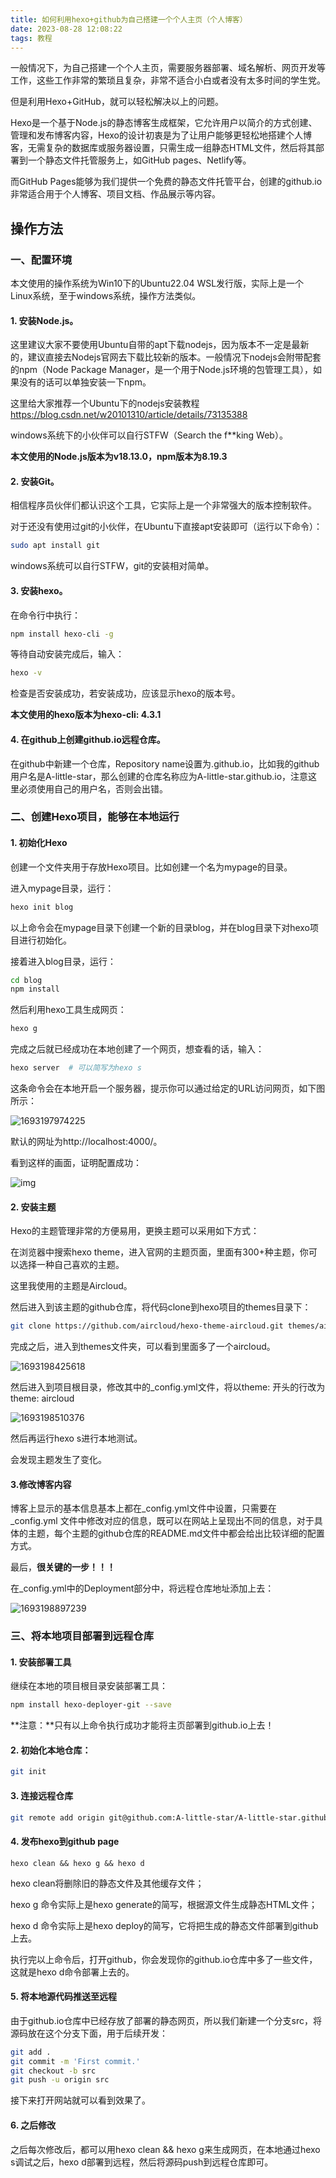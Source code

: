 ```yaml
---
title: 如何利用hexo+github为自己搭建一个个人主页（个人博客）
date: 2023-08-28 12:08:22
tags: 教程
---
```


一般情况下，为自己搭建一个个人主页，需要服务器部署、域名解析、网页开发等工作，这些工作非常的繁琐且复杂，非常不适合小白或者没有太多时间的学生党。

但是利用Hexo+GitHub，就可以轻松解决以上的问题。

Hexo是一个基于Node.js的静态博客生成框架，它允许用户以简介的方式创建、管理和发布博客内容，Hexo的设计初衷是为了让用户能够更轻松地搭建个人博客，无需复杂的数据库或服务器设置，只需生成一组静态HTML文件，然后将其部署到一个静态文件托管服务上，如GitHub pages、Netlify等。

而GitHub Pages能够为我们提供一个免费的静态文件托管平台，创建的github.io非常适合用于个人博客、项目文档、作品展示等内容。



## 操作方法

### 一、配置环境

本文使用的操作系统为Win10下的Ubuntu22.04 WSL发行版，实际上是一个Linux系统，至于windows系统，操作方法类似。

#### 1. 安装Node.js。

这里建议大家不要使用Ubuntu自带的apt下载nodejs，因为版本不一定是最新的，建议直接去Nodejs官网去下载比较新的版本。一般情况下nodejs会附带配套的npm（Node Package Manager，是一个用于Node.js环境的包管理工具），如果没有的话可以单独安装一下npm。

这里给大家推荐一个Ubuntu下的nodejs安装教程 https://blog.csdn.net/w20101310/article/details/73135388

windows系统下的小伙伴可以自行STFW（Search the f**king Web）。

**本文使用的Node.js版本为v18.13.0，npm版本为8.19.3**

#### 2. 安装Git。

相信程序员伙伴们都认识这个工具，它实际上是一个非常强大的版本控制软件。

对于还没有使用过git的小伙伴，在Ubuntu下直接apt安装即可（运行以下命令）：

```bash
sudo apt install git
```

windows系统可以自行STFW，git的安装相对简单。

#### 3. 安装hexo。

在命令行中执行：

```bash
npm install hexo-cli -g
```

等待自动安装完成后，输入：

```bash
hexo -v
```

检查是否安装成功，若安装成功，应该显示hexo的版本号。

**本文使用的hexo版本为hexo-cli: 4.3.1**

#### 4. 在github上创建github.io远程仓库。

在github中新建一个仓库，Repository name设置为<username>.github.io，比如我的github用户名是A-little-star，那么创建的仓库名称应为A-little-star.github.io，注意这里必须使用自己的用户名，否则会出错。

### 二、创建Hexo项目，能够在本地运行

#### 1. 初始化Hexo

创建一个文件夹用于存放Hexo项目。比如创建一个名为mypage的目录。

进入mypage目录，运行：

```bash
hexo init blog
```

以上命令会在mypage目录下创建一个新的目录blog，并在blog目录下对hexo项目进行初始化。

接着进入blog目录，运行：

```bash
cd blog
npm install
```

然后利用hexo工具生成网页：

```bash
hexo g
```

完成之后就已经成功在本地创建了一个网页，想查看的话，输入：

```bash
hexo server  # 可以简写为hexo s
```

这条命令会在本地开启一个服务器，提示你可以通过给定的URL访问网页，如下图所示：

![1693197974225](C:\Users\86186\AppData\Roaming\Typora\typora-user-images\1693197974225.png)

默认的网址为http://localhost:4000/。

看到这样的画面，证明配置成功：

 ![img](https://img-blog.csdnimg.cn/img_convert/b26252eb40bc11f27ab2808484f82dd0.png) 

#### 2. 安装主题

Hexo的主题管理非常的方便易用，更换主题可以采用如下方式：

在浏览器中搜索hexo theme，进入官网的主题页面，里面有300+种主题，你可以选择一种自己喜欢的主题。

这里我使用的主题是Aircloud。

然后进入到该主题的github仓库，将代码clone到hexo项目的themes目录下：

```bash
git clone https://github.com/aircloud/hexo-theme-aircloud.git themes/aircloud
```

完成之后，进入到themes文件夹，可以看到里面多了一个aircloud。

![1693198425618](C:\Users\86186\AppData\Roaming\Typora\typora-user-images\1693198425618.png)

然后进入到项目根目录，修改其中的_config.yml文件，将以theme: 开头的行改为theme: aircloud

![1693198510376](C:\Users\86186\AppData\Roaming\Typora\typora-user-images\1693198510376.png)

然后再运行hexo s进行本地测试。

会发现主题发生了变化。

#### 3.修改博客内容

博客上显示的基本信息基本上都在_config.yml文件中设置，只需要在 _config.yml 文件中修改对应的信息，既可以在网站上呈现出不同的信息，对于具体的主题，每个主题的github仓库的README.md文件中都会给出比较详细的配置方式。

最后，**很关键的一步！！！**

在_config.yml中的Deployment部分中，将远程仓库地址添加上去：

![1693198897239](C:\Users\86186\AppData\Roaming\Typora\typora-user-images\1693198897239.png)

### 三、将本地项目部署到远程仓库

#### 1. 安装部署工具

继续在本地的项目根目录安装部署工具：

```bash
npm install hexo-deployer-git --save
```

**注意：**只有以上命令执行成功才能将主页部署到github.io上去！

#### 2. 初始化本地仓库：

```bash
git init
```

#### 3. 连接远程仓库

```bash
git remote add origin git@github.com:A-little-star/A-little-star.github.io.git
```

#### 4. 发布hexo到github page

```
hexo clean && hexo g && hexo d
```

hexo clean将删除旧的静态文件及其他缓存文件；

hexo g 命令实际上是hexo generate的简写，根据源文件生成静态HTML文件；

hexo d 命令实际上是hexo deploy的简写，它将把生成的静态文件部署到github上去。

执行完以上命令后，打开github，你会发现你的github.io仓库中多了一些文件，这就是hexo d命令部署上去的。

#### 5. 将本地源代码推送至远程

由于github.io仓库中已经存放了部署的静态网页，所以我们新建一个分支src，将源码放在这个分支下面，用于后续开发：

```bash
git add .
git commit -m 'First commit.'
git checkout -b src
git push -u origin src
```

接下来打开网站就可以看到效果了。

#### 6. 之后修改

之后每次修改后，都可以用hexo clean && hexo g来生成网页，在本地通过hexo s调试之后，hexo d部署到远程，然后将源码push到远程仓库即可。